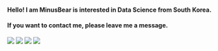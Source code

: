 #### Hello! I am MinusBear is interested in Data Science from South Korea.

#### If you want to contact me, please leave me a message.

<img src="https://img.shields.io/badge/R-276DC3?style=flat-square&logo=R&logoColor=white"/> <img src="https://img.shields.io/badge/Python-3776AB?style=flat square&logo=Python&logoColor=white"/> <img src="https://img.shields.io/badge/SPSS-FF4F64?style=flat-square&logo=Simple Analytics&logoColor=white"/> <img src="https://img.shields.io/badge/SAS-FF4F64?style=flat-square&logo=Simple Analytics&logoColor=white"/>



